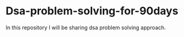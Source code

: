 # Dsa-problem-solving-for-90days
In this repository I will be sharing dsa problem solving approach.
